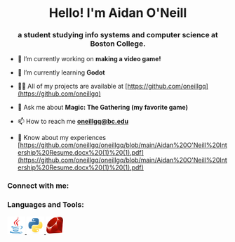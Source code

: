 <h1 align="center">Hello! I'm Aidan O'Neill</h1>
<h3 align="center">a student studying info systems and computer science at Boston College.</h3>

- 🔭 I’m currently working on **making a video game!**

- 🌱 I’m currently learning **Godot**

- 👨‍💻 All of my projects are available at [https://github.com/oneillgq](https://github.com/oneillgq)

- 💬 Ask me about **Magic: The Gathering (my favorite game)**

- 📫 How to reach me **oneillgq@bc.edu**

- 📄 Know about my experiences [https://github.com/oneillgq/oneillgq/blob/main/Aidan%20O'Neill%20Intership%20Resume.docx%20(1)%20(1).pdf](https://github.com/oneillgq/oneillgq/blob/main/Aidan%20O'Neill%20Intership%20Resume.docx%20(1)%20(1).pdf)

<h3 align="left">Connect with me:</h3>
<p align="left">
</p>

<h3 align="left">Languages and Tools:</h3>
<p align="left"> <a href="https://www.java.com" target="_blank" rel="noreferrer"> <img src="https://raw.githubusercontent.com/devicons/devicon/master/icons/java/java-original.svg" alt="java" width="40" height="40"/> </a> <a href="https://www.python.org" target="_blank" rel="noreferrer"> <img src="https://raw.githubusercontent.com/devicons/devicon/master/icons/python/python-original.svg" alt="python" width="40" height="40"/> </a> <a href="https://www.r-project.org" target="_blank" rel="noreferrer"> <img src="https://raw.githubusercontent.com/devicons/devicon/master/icons/ruby/ruby-original.svg" alt="R" width="40" height="40"/> </a> </p>
